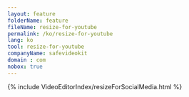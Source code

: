 ```yaml
---
layout: feature
folderName: feature
fileName: resize-for-youtube
permalink: /ko/resize-for-youtube
lang: ko
tool: resize-for-youtube
companyName: safevideokit
domain : com
nobox: true
---
```


{% include VideoEditorIndex/resizeForSocialMedia.html %}

   